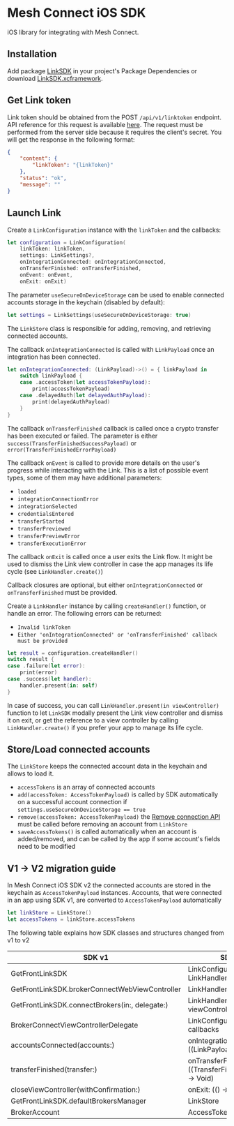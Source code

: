 # Mesh Connect iOS SDK

iOS library for integrating with Mesh Connect.

## Installation

Add package [LinkSDK](https://github.com/FrontFin/mesh-ios-sdk) in your project's Package Dependencies
or download [LinkSDK.xcframework](https://github.com/FrontFin/mesh-ios-sdk/tree/main/LinkSDK.xcframework).

## Get Link token

Link token should be obtained from the POST `/api/v1/linktoken` endpoint. API reference for this request is available [here](https://docs.meshconnect.com/reference/post_api-v1-linktoken). The request must be performed from the server side because it requires the client's secret. You will get the response in the following format:
```json
{
    "content": {
        "linkToken": "{linkToken}"
    },
    "status": "ok",
    "message": ""
}
```

## Launch Link

Create a `LinkConfiguration` instance with the `linkToken` and the callbacks:

```swift
let configuration = LinkConfiguration(
    linkToken: linkToken,
    settings: LinkSettings?,
    onIntegrationConnected: onIntegrationConnected,
    onTransferFinished: onTransferFinished,
    onEvent: onEvent,
    onExit: onExit)
```

The parameter `useSecureOnDeviceStorage`  can be used to enable connected accounts storage in the keychain (disabled by default):

```swift
let settings = LinkSettings(useSecureOnDeviceStorage: true)
```

The `LinkStore` class is responsible for adding, removing, and retrieving connected accounts.

The callback `onIntegrationConnected` is called with `LinkPayload` once an integration has been connected.

```swift
let onIntegrationConnected: (LinkPayload)->() = { linkPayload in
    switch linkPayload {
    case .accessToken(let accessTokenPayload):
        print(accessTokenPayload)
    case .delayedAuth(let delayedAuthPayload):
        print(delayedAuthPayload)
    }
}
```

The callback `onTransferFinished` callback is called once a crypto transfer has been executed or failed. The parameter is either `success(TransferFinishedSuccessPayload)` or `error(TransferFinishedErrorPayload)`

The callback `onEvent` is called to provide more details on the user's progress while interacting with the Link.
This is a list of possible event types, some of them may have additional parameters:
- `loaded`
- `integrationConnectionError`
- `integrationSelected`
- `credentialsEntered`
- `transferStarted`
- `transferPreviewed`
- `transferPreviewError`
- `transferExecutionError`

The callback `onExit` is called once a user exits the Link flow. It might be used to dismiss the Link view controller in case the app manages its life cycle (see `LinkHandler.create()`)

Callback closures are optional, but either `onIntegrationConnected` or `onTransferFinished` must be provided.

Create a `LinkHandler` instance by calling `createHandler()` function, or handle an error.
The following errors can be returned:
- `Invalid linkToken`
- `Either 'onIntegrationConnected' or 'onTransferFinished' callback must be provided`

```swift
let result = configuration.createHandler()
switch result {
case .failure(let error):
    print(error)
case .success(let handler):
    handler.present(in: self)
}
```

In case of success, you can call `LinkHandler.present(in viewController)` function to let `LinkSDK` modally present the Link view controller and dismiss it on exit, or get the reference to a view controller by calling `LinkHandler.create()` if you prefer your app to manage its life cycle.

## Store/Load connected accounts

The `LinkStore` keeps the connected account data in the keychain and allows to load it.
- `accessTokens` is an array of connected accounts
- `add(accessToken: AccessTokenPayload)` is called by SDK automatically on a successful account connection if `settings.useSecureOnDeviceStorage == true`
- `remove(accessToken: AccessTokenPayload)` the [Remove connection API](https://docs.meshconnect.com/reference/delete_api-v1-account) must be called before removing an account from `LinkStore`
- `saveAccessTokens()` is called automatically when an account is added/removed, and can be called by the app if some account's fields need to be modified

## V1 -> V2 migration guide

In Mesh Connect iOS SDK v2 the connected accounts are stored in the keychain as `AccessTokenPayload` instances.
Accounts, that were connected in an app using SDK v1, are converted to `AccessTokenPayload` automatically

```swift
let linkStore = LinkStore()
let accessTokens = linkStore.accessTokens
```

The following table explains how SDK classes and structures changed from v1 to v2

| SDK v1 | SDK v2 |
| ------ | ------ |
| GetFrontLinkSDK | LinkConfiguration, LinkHandler |
| GetFrontLinkSDK.brokerConnectWebViewController | LinkHandler.create() |
| GetFrontLinkSDK.connectBrokers(in:, delegate:) | LinkHandler.present(in viewController:) |
| BrokerConnectViewControllerDelegate | LinkConfiguration callbacks |
| accountsConnected(accounts:) | onIntegrationConnected: ((LinkPayload) -> Void) |
| transferFinished(transfer:) | onTransferFinished: ((TransferFinishedPayload) -> Void) |
| closeViewController(withConfirmation:) | onExit: (() -> Void) |
| GetFrontLinkSDK.defaultBrokersManager | LinkStore |
| BrokerAccount | AccessTokenPayload |
